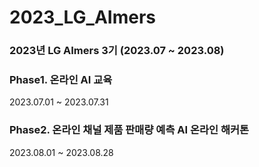 # 2023_LG_AImers
### 2023년 LG AImers 3기 (2023.07 ~ 2023.08) 
### Phase1. 온라인 AI 교육 
2023.07.01 ~ 2023.07.31

### Phase2. 온라인 채널 제품 판매량 예측 AI 온라인 해커톤 
2023.08.01 ~ 2023.08.28
